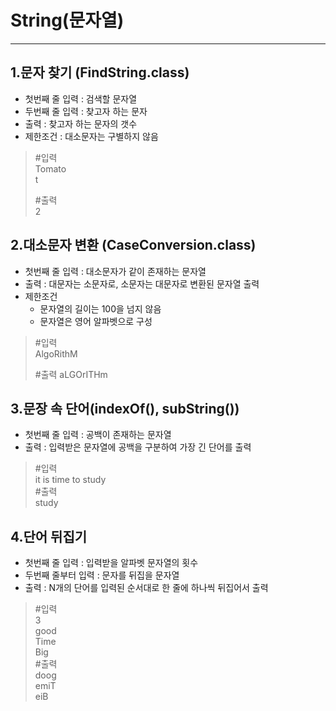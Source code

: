 # String(문자열)

--- 

## 1.문자 찾기 (FindString.class)
- 첫번째 줄 입력 : 검색할 문자열
- 두번째 줄 입력 : 찾고자 하는 문자
- 출력 : 찾고자 하는 문자의 갯수
- 제한조건 : 대소문자는 구별하지 않음

> #입력  
> Tomato  
> t    
>
> #출력  
> 2

## 2.대소문자 변환 (CaseConversion.class)
- 첫번째 줄 입력 : 대소문자가 같이 존재하는 문자열
- 출력 : 대문자는 소문자로, 소문자는 대문자로 변환된 문자열 출력
- 제한조건 
  - 문자열의 길이는 100을 넘지 않음
  - 문자열은 영어 알파벳으로 구성
> #입력  
> AlgoRithM  
>
> #출력
> aLGOrITHm


## 3.문장 속 단어(indexOf(), subString())
- 첫번째 줄 입력 : 공백이 존재하는 문자열
- 출력 : 입력받은 문자열에 공백을 구분하여 가장 긴 단어를 출력
> #입력  
> it is time to study  
> #출력  
> study


## 4.단어 뒤집기
- 첫번째 줄 입력 : 입력받을 알파벳 문자열의 횟수
- 두번째 줄부터 입력 : 문자를 뒤집을 문자열
- 출력 : N개의 단어를 입력된 순서대로 한 줄에 하나씩 뒤집어서 출력
> #입력  
> 3  
> good  
> Time  
> Big  
> #출력  
> doog  
> emiT  
> eiB
